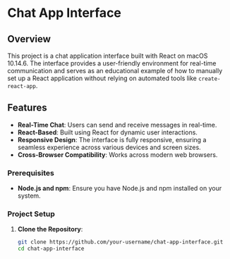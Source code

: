 # Chat App Interface

## Overview
This project is a chat application interface built with React on macOS 10.14.6. The interface provides a user-friendly environment for real-time communication and serves as an educational example of how to manually set up a React application without relying on automated tools like `create-react-app`.

## Features
- **Real-Time Chat**: Users can send and receive messages in real-time.
- **React-Based**: Built using React for dynamic user interactions.
- **Responsive Design**: The interface is fully responsive, ensuring a seamless experience across various devices and screen sizes.
- **Cross-Browser Compatibility**: Works across modern web browsers.

### Prerequisites
- **Node.js and npm**: Ensure you have Node.js and npm installed on your system.

### Project Setup
1. **Clone the Repository**:
   ```bash
   git clone https://github.com/your-username/chat-app-interface.git
   cd chat-app-interface
